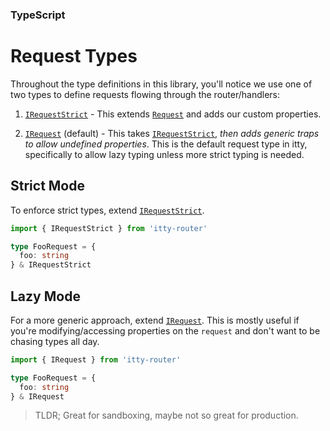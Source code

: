 ### TypeScript
# Request Types

Throughout the type definitions in this library, you'll notice we use one of two types to define requests flowing through the router/handlers:

1. [`IRequestStrict`](/itty-router/typescript/api#irequeststrict) - This extends [`Request`](https://developer.mozilla.org/en-US/docs/Web/API/Request) and adds our custom properties.

1. [`IRequest`](/itty-router/typescript/api#irequest) (default) - This takes [`IRequestStrict`](/itty-router/typescript/api#irequeststrict), *then adds generic traps to allow undefined properties*.  This is the default request type in itty, specifically to allow lazy typing unless more strict typing is needed.

## Strict Mode
To enforce strict types, extend [`IRequestStrict`](/itty-router/typescript/api#irequeststrict).
```ts
import { IRequestStrict } from 'itty-router'

type FooRequest = {
  foo: string
} & IRequestStrict
```

## Lazy Mode
For a more generic approach, extend [`IRequest`](/itty-router/typescript/api#irequest).  This is mostly useful if you're modifying/accessing properties on the `request` and don't want to be chasing types all day.  

```ts
import { IRequest } from 'itty-router'

type FooRequest = {
  foo: string
} & IRequest
```
  > TLDR; Great for sandboxing, maybe not so great for production.
